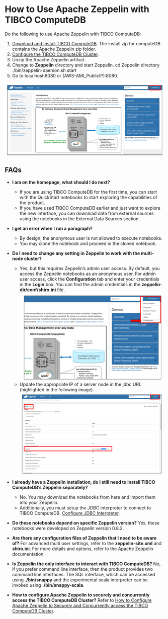 <a id="howto-zeppelin"></a>
# How to Use Apache Zeppelin with TIBCO ComputeDB

Do the following to use Apache Zeppelin with TIBCO ComputeDB:

1.	[Download and Install TIBCO ComputeDB](/install/install_on_premise.md). The install zip for computeDB contains the Apache Zeppelin zip folder. 
2.	[Configure the TIBCO ComputeDB Cluster](/configuring_cluster/configuring_cluster.md).
3.	Unzip the Apache Zeppelin artifact<name>.
4.	Change to **Zeppelin** directory and start Zeppelin.
			cd Zeppelin directory
			./bin/zeppelin-daemon.sh start
5.	Go to localhost:8080 or (AWS-AMI_PublicIP):8080.

![homepage](../Images/zeppelin.png)

## FAQs

*	**I am on the homepage, what should I do next?**
	*	If you are using TIBCO ComputeDB for the first time, you can start with the QuickStart notebooks to start exploring the capabilities of the product. 
	*	If you have used TIBCO ComputeDB earlier and just want to explore the new interface, you can download data from external sources using the notebooks in the External Data Sources section.

*	**I get an error when I run a paragraph?**
	*	By design, the anonymous user is not allowed to execute notebooks.
	*	You may clone the notebook and proceed in the cloned notebook.

*	**Do I need to change any setting in Zeppelin to work with the multi-node cluster?**
	*	Yes, but this requires Zeppelin’s admin user access. By default, you access the Zeppelin notebooks as an anonymous user. For admin user access, click the **Configuration** tab and enter your credentials in the **Login** box. You can find the admin credentials in the **zeppelin-dir/conf/shiro.ini** file.
	![homepage](../Images/zeppelin_3.png)
	*	Update the appropriate IP of a server node in the jdbc URL (highlighted in the following image).
	![homepage](../Images/zeppelin_2.png)

*	**I already have a Zeppelin installation, do I still need to install TIBCO ComputeDB’s Zeppelin separately?**
	*	No. You may download the notebooks from here <provide link for Github> and import them into your Zeppelin.
	*	Additionally, you must setup the JDBC interpreter to connect to TIBCO ComputeDB. [Configure JDBC Interpreter](concurrent_apache_zeppelin_access_to_secure_snappydata.md#configinterpreter).

*	**Do these notebooks depend on specific Zeppelin version?**
	Yes, these notebooks were developed on Zeppelin version 0.8.2.

*	**Are there any configuration files of Zeppelin that I need to be aware of?**
	For advanced multi user settings, refer to the **zeppelin-site.xml** and **shiro.ini**. For more details and options,  refer to the Apache Zeppelin documentation.

*	**Is Zeppelin the only interface to interact with TIBCO ComputeDB?**
	No, if you prefer command line interface, then the product provides two command line interfaces. The SQL interface, which can be accessed using **./bin/snappy** and the experimental scala interpreter can be invoked using **./bin/snappy-scala**. 

*	**How to configure Apache Zeppelin to securely and concurrently access the TIBCO ComputeDB Cluster?**
	Refer to [How to Configure Apache Zeppelin to Securely and Concurrently access the TIBCO ComputeDB Cluster](concurrent_apache_zeppelin_access_to_secure_snappydata.md).

<!--- 
## Step 1: Download, Install and Configure TIBCO ComputeDB
1. [Download and Install TIBCO ComputeDB](../install/install_on_premise.md#download-snappydata) </br>
 The table below lists the version of the TIBCO ComputeDB Zeppelin Interpreter and Apache Zeppelin Installer for the supported TIBCO ComputeDB Releases.

    | TIBCO ComputeDB Zeppelin Interpreter | Apache Zeppelin Binary Package | TIBCO ComputeDB Release|
	|--------|--------|--------|
    |[Version 0.7.3.6](https://github.com/SnappyDataInc/zeppelin-interpreter/releases/tag/v0.7.3.6) |[Version 0.7.3](http://archive.apache.org/dist/zeppelin/zeppelin-0.7.3/zeppelin-0.7.3-bin-netinst.tgz) |[Release 1.1.1](https://edelivery.tibco.com)|

2. [Configure the TIBCO ComputeDB Cluster](../configuring_cluster/configuring_cluster.md).

3. In [lead node configuration](../configuring_cluster/configuring_cluster.md#configuring-leads) set the following properties:

	- Enable the TIBCO ComputeDB Zeppelin interpreter by adding `-zeppelin.interpreter.enable=true` 

    - In the classpath option, define the location where the TIBCO ComputeDB Interpreter is downloaded by adding</br>
    `-classpath=/<download_location>/snappydata-zeppelin-<version_number>.jar`

    - In the **conf/spark-env.sh** file, set the `SPARK_PUBLIC_DNS` property to the public DNS name of the lead node. This enables the Member Logs to be displayed correctly to users accessing the [TIBCO ComputeDB Monitoring Console](../monitoring/monitoring.md) from outside the network.

4. [Start the TIBCO ComputeDB cluster](start_snappy_cluster.md).

5. Extract the contents of the Zeppelin binary package. </br> 

6. Install the TIBCO ComputeDB Zeppelin interpreter in Apache Zeppelin by executing the following command from Zeppelin's bin directory: </br>

        ./install-interpreter.sh --name snappydata --artifact io.snappydata:snappydata-zeppelin:<interpreter_version_number> 

    Zeppelin interpreter allows the TIBCO ComputeDB interpreter to be plugged into Zeppelin using which, you can run queries.

7. Rename the **zeppelin-site.xml.template** file (located in zeppelin-<_version_number_>-bin-all/conf directory) to **zeppelin-site.xml**.

8. Edit the **zeppelin-site.xml** file: 

    In the `zeppelin.interpreters` property, add the following interpreter class names: `org.apache.zeppelin.interpreter.SnappyDataZeppelinInterpreter,org.apache.zeppelin.interpreter.SnappyDataSqlZeppelinInterpreter`

9. Download the predefined TIBCO ComputeDB notebooks [notebook.tar.gz](https://github.com/SnappyDataInc/zeppelin-interpreter/blob/notes/examples/notebook/notebook.tar.gz). </br> Extract and copy the contents of the notebook.tar.gz  compressed file to the **notebook** folder in the Zeppelin installation on your local machine.

10. Start the Zeppelin daemon using the command: </br> `bin/zeppelin-daemon.sh start`

11. To ensure that the installation is successful, log into the Zeppelin UI (**http://localhost:8080**) from your web browser.

## Step 2: Configure Interpreter Settings

1. Log on to Zeppelin from your web browser and select **Interpreter** from the **Settings** option.

2. Click **Create** to add an interpreter.</br> ![Create](../Images/create_interpreter.png)	 

3. From the **Interpreter group** drop-down select **SnappyData**.
	 ![Configure Interpreter](../Images/snappydata_interpreter_properties.png)

	!!! Note
    	If **SnappyData** is not displayed in the **Interpreter group** drop-down list, try the following options, and then restart Zeppelin daemon: 

    	* Delete the **interpreter.json** file located in the **conf** directory (in the Zeppelin home directory).

    	* Delete the **zeppelin-spark_<_version_number_>.jar** file located in the **interpreter/SnappyData** directory (in the Zeppelin home directory).


4. Click the **Connect to existing process** option. The fields **Host** and **Port** are displayed.

5. Specify the host on which the TIBCO ComputeDB lead node is executing, and the TIBCO ComputeDB Zeppelin Port (Default is 3768).
	
	| Property | Default Values | Description |
	|--------|--------| -------- |
	|Host|localhost        |Specify host on which the TIBCO ComputeDB lead node is executing  |
	|Port        |3768        |Specify the Zeppelin server port  |
	
6. Configure the interpreter properties. </br>The table lists the properties required for TIBCO ComputeDB.

	| Property | Value | Description |
	|--------|--------| -------- |
	|default.url|jdbc:snappydata://localhost:1527/	| Specify the JDBC URL for TIBCO ComputeDB cluster in the format `jdbc:snappydata://<locator_hostname>:1527` |
	|default.driver|io.snappydata.jdbc.ClientDriver| Specify the JDBC driver for TIBCO ComputeDB|
	|snappydata.connection|localhost:1527| Specify the `host:clientPort` combination of the locator for the JDBC connection |
	|master|local[*]| Specify the URI of the spark master (only local/split mode) |
	|zeppelin.jdbc.concurrent.use|true| Specify the Zeppelin scheduler to be used. </br>Select **True** for Fair and **False** for FIFO | 

7. If required, edit other properties, and then click **Save** to apply your changes.</br>


!!! Note
	You can modify the default port number of the Zeppelin interpreter by setting the property:</br>
	`-zeppelin.interpreter.port=<port_number>` in [lead node configuration](../configuring_cluster/configuring_cluster.md#configuring-leads). 

## Additional Settings

1. Create a note and bind the interpreter by setting TIBCO ComputeDB as the default interpreter.</br> TIBCO ComputeDB Zeppelin Interpreter group consist of two interpreters. Click and drag *<_Interpreter_Name_>* to the top of the list to set it as the default interpreter.

	| Interpreter Name | Description |
	|--------|--------|
    | %snappydata.snappydata or </br> %snappydata.spark | This interpreter is used to write Scala code in the paragraph. SnappyContext is injected in this interpreter and can be accessed using variable **snc** |
    |%snappydata.sql | This interpreter is used to execute SQL queries on the TIBCO ComputeDB cluster. It also has features of executing approximate queries on the TIBCO ComputeDB cluster.|

2. Click **Save** to apply your changes.

<heading2> Known Issue</heading2>

If you are using TIBCO ComputeDB Zeppelin Interpreter 0.7.1 and Zeppelin Installer 0.7 with TIBCO ComputeDB or future releases, the approximate result does not work on the sample table, when you execute a paragraph with the `%sql show-instant-results-first` directive.

--->
